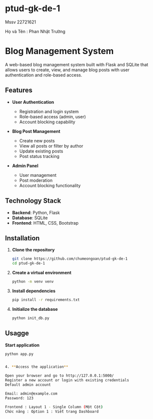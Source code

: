 # ptud-gk-de-1
Mssv 22721621

Họ và Tên : Phan Nhật Trường


# Blog Management System

A web-based blog management system built with Flask and SQLite that allows users to create, view, and manage blog posts with user authentication and role-based access.

## Features

- **User Authentication**
  - Registration and login system
  - Role-based access (admin, user)
  - Account blocking capability
  
- **Blog Post Management**
  - Create new posts
  - View all posts or filter by author
  - Update existing posts
  - Post status tracking

- **Admin Panel**
  - User management
  - Post moderation
  - Account blocking functionality

## Technology Stack

- **Backend**: Python, Flask
- **Database**: SQLite
- **Frontend**: HTML, CSS, Bootstrap

## Installation

1. **Clone the repository**
   ```bash
   git clone https://github.com/chumeongoan/ptud-gk-de-1
   cd ptud-gk-de-1

2. **Create a virtual environment**
   ```bash
   python -m venv venv

3. **Install dependencies**
   ```bash
   pip install -r requirements.txt

3. **Initialize the database**
   ```bash
   python init_db.py

## Usagge
 **Start application**
   ```bash
   python app.py


4. **Access the application**

Open your browser and go to http://127.0.0.1:5000/
Register a new account or login with existing credentials
Default admin account

Email: admin@example.com
Password: 123

Frontend : Layout 1 - Single Column (Một Cột)
Chức năng : Option 1 : Viết trang Dashboard

